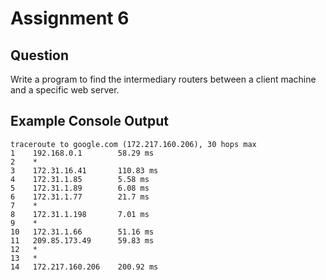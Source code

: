 # Assignment 6

## Question

Write a program to find the intermediary routers between a client machine and a specific web server.

## Example Console Output

```
traceroute to google.com (172.217.160.206), 30 hops max
1    192.168.0.1        58.29 ms
2    *
3    172.31.16.41       110.83 ms
4    172.31.1.85        5.58 ms
5    172.31.1.89        6.08 ms
6    172.31.1.77        21.7 ms
7    *
8    172.31.1.198       7.01 ms
9    *
10   172.31.1.66        51.16 ms
11   209.85.173.49      59.83 ms
12   *
13   *
14   172.217.160.206    200.92 ms
```
